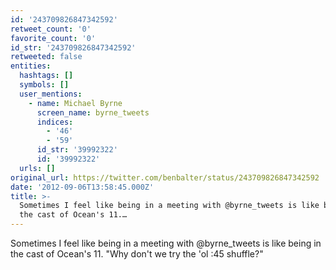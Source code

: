 ```yaml
---
id: '243709826847342592'
retweet_count: '0'
favorite_count: '0'
id_str: '243709826847342592'
retweeted: false
entities:
  hashtags: []
  symbols: []
  user_mentions:
    - name: Michael Byrne
      screen_name: byrne_tweets
      indices:
        - '46'
        - '59'
      id_str: '39992322'
      id: '39992322'
  urls: []
original_url: https://twitter.com/benbalter/status/243709826847342592
date: '2012-09-06T13:58:45.000Z'
title: >-
  Sometimes I feel like being in a meeting with @byrne_tweets is like being in
  the cast of Ocean's 11.…
---
```


Sometimes I feel like being in a meeting with @byrne_tweets is like being in the cast of Ocean's 11. "Why don't we try the 'ol :45 shuffle?"